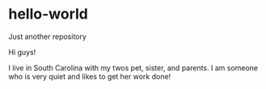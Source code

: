 # hello-world
Just another repository 


Hi guys!

I live in South Carolina with my twos pet, sister, and parents. 
I am someone who is very quiet and likes to get her work done!
